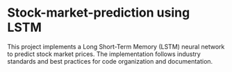 # Stock-market-prediction using LSTM
This project implements a Long Short-Term Memory (LSTM) neural network to predict stock market prices. The implementation follows industry standards and best practices for code organization and documentation.
